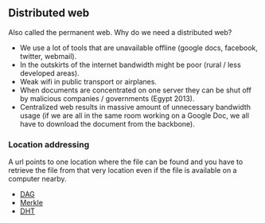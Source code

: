 ## Distributed web

Also called the permanent web. Why do we need a distributed web?

- We use a lot of tools that are unavailable offline (google docs, facebook, twitter, webmail).
- In the outskirts of the internet bandwidth might be poor (rural / less developed areas).
- Weak wifi in public transport or airplanes.
- When documents are concentrated on one server they can be shut off by malicious companies / governments (Egypt 2013).
- Centralized web results in massive amount of unnecessary bandwidth usage (if we are all in the same room working on a Google Doc, we all have to download the document from the backbone).


### Location addressing

A url points to one location where the file can be found and you have to retrieve the file from that very location even if the file is available on a computer nearby.



- [DAG](https://en.wikipedia.org/wiki/Directed_acyclic_graph)
- [Merkle](https://en.wikipedia.org/wiki/Merkle_tree)
- [DHT](https://en.wikipedia.org/wiki/Distributed_hash_table)